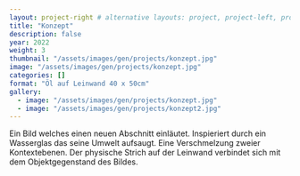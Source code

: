 ```yaml
---
layout: project-right # alternative layouts: project, project-left, project-right, project-top
title: "Konzept"
description: false
year: 2022
weight: 3
thumbnail: "/assets/images/gen/projects/konzept.jpg"
image: "/assets/images/gen/projects/konzept.jpg"
categories: []
format: "Öl auf Leinwand 40 x 50cm"
gallery:
  - image: "/assets/images/gen/projects/konzept.jpg"
  - image: "/assets/images/gen/projects/konzept2.jpg"
---
```


Ein Bild welches einen neuen Abschnitt einläutet. Inspieriert durch ein Wasserglas das seine Umwelt aufsaugt. Eine Verschmelzung zweier Kontextebenen. Der physische Strich auf der Leinwand verbindet sich mit dem Objektgegenstand des Bildes.